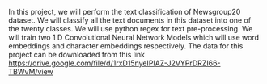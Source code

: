 In this project, we will perform the text classification of Newsgroup20 dataset. We will classify all the text documents in this dataset into one of the twenty classes. We will use python regex for text pre-processing. We will train two 1 D Convolutional Neural Network Models which will use word embeddings and character embeddings respectively. The data for this project can be downloaded from this link https://drive.google.com/file/d/1rxD15nyeIPIAZ-J2VYPrDRZI66-TBWvM/view
